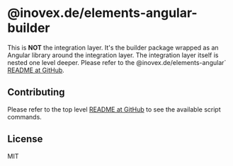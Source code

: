 # @inovex.de/elements-angular-builder

This is **NOT** the integration layer. It's the builder package wrapped as an Angular library around the integration layer. The integration layer itself is nested one level deeper. Please refer to the @inovex.de/elements-angular` [README at GitHub](https://github.com/inovex/elements/tree/master/packages/elements-angular/elements).

## Contributing

Please refer to the top level [README at GitHub](https://github.com/inovex/elements) to see the available script commands.

## License

MIT
